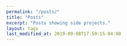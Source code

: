 ```yaml
---
permalink: "/posts/"
title: "Posts"
excerpt: "Posts showing side projects."
layout: tags
last_modified_at: 2019-09-08T17:59:15-04:00
---
```

